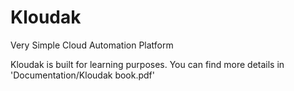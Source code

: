 # Kloudak
Very Simple Cloud Automation Platform

Kloudak is built for learning purposes. You can find more details in 'Documentation/Kloudak book.pdf'
